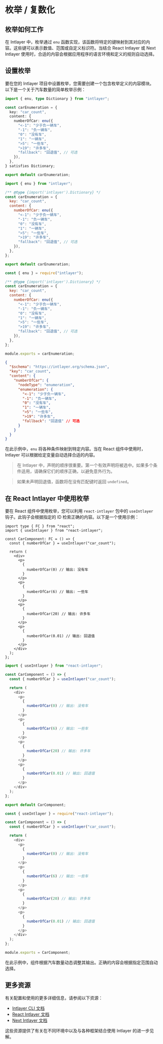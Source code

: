 # 枚举 / 复数化

## 枚举如何工作

在 Intlayer 中，枚举通过 `enu` 函数实现，该函数将特定的键映射到其对应的内容。这些键可以表示数值、范围或自定义标识符。当结合 React Intlayer 或 Next Intlayer 使用时，合适的内容会根据应用程序的语言环境和定义的规则自动选择。

## 设置枚举

要在您的 Intlayer 项目中设置枚举，您需要创建一个包含枚举定义的内容模块。以下是一个关于汽车数量的简单枚举示例：

```typescript fileName="**/*.content.ts" contentDeclarationFormat="typescript"
import { enu, type Dictionary } from "intlayer";

const carEnumeration = {
  key: "car_count",
  content: {
    numberOfCar: enu({
      "<-1": "少于负一辆车",
      "-1": "负一辆车",
      "0": "没有车",
      "1": "一辆车",
      ">5": "一些车",
      ">19": "许多车",
      "fallback": "回退值", // 可选
    }),
  },
} satisfies Dictionary;

export default carEnumeration;
```

```javascript fileName="**/*.content.mjs" contentDeclarationFormat="esm"
import { enu } from "intlayer";

/** @type {import('intlayer').Dictionary} */
const carEnumeration = {
  key: "car_count",
  content: {
    numberOfCar: enu({
      "<-1": "少于负一辆车",
      "-1": "负一辆车",
      "0": "没有车",
      "1": "一辆车",
      ">5": "一些车",
      ">19": "许多车",
      "fallback": "回退值", // 可选
    }),
  },
};

export default carEnumeration;
```

```javascript fileName="**/*.content.cjs" contentDeclarationFormat="commonjs"
const { enu } = require("intlayer");

/** @type {import('intlayer').Dictionary} */
const carEnumeration = {
  key: "car_count",
  content: {
    numberOfCar: enu({
      "<-1": "少于负一辆车",
      "-1": "负一辆车",
      "0": "没有车",
      "1": "一辆车",
      ">5": "一些车",
      ">19": "许多车",
      "fallback": "回退值", // 可选
    }),
  },
};

module.exports = carEnumeration;
```

```json fileName="**/*.content.json" contentDeclarationFormat="json"
{
  "$schema": "https://intlayer.org/schema.json",
  "key": "car_count",
  "content": {
    "numberOfCar": {
      "nodeType": "enumeration",
      "enumeration": {
        "<-1": "少于负一辆车",
        "-1": "负一辆车",
        "0": "没有车",
        "1": "一辆车",
        ">5": "一些车",
        ">19": "许多车",
        "fallback": "回退值" // 可选
      }
    }
  }
}
```

在此示例中，`enu` 将各种条件映射到特定内容。当在 React 组件中使用时，Intlayer 可以根据给定变量自动选择合适的内容。

> 在 Intlayer 中，声明的顺序很重要。第一个有效声明将被选中。如果多个条件适用，请确保它们的顺序正确，以避免意外行为。

> 如果未声明回退值，函数将在没有匹配键时返回 `undefined`。

## 在 React Intlayer 中使用枚举

要在 React 组件中使用枚举，您可以利用 `react-intlayer` 包中的 `useIntlayer` 钩子。此钩子会根据指定的 ID 检索正确的内容。以下是一个使用示例：

```tsx fileName="**/*.tsx" codeFormat="typescript"
import type { FC } from "react";
import { useIntlayer } from "react-intlayer";

const CarComponent: FC = () => {
  const { numberOfCar } = useIntlayer("car_count");

  return (
    <div>
      <p>
        {
          numberOfCar(0) // 输出: 没有车
        }
      </p>
      <p>
        {
          numberOfCar(6) // 输出: 一些车
        }
      </p>
      <p>
        {
          numberOfCar(20) // 输出: 许多车
        }
      </p>
      <p>
        {
          numberOfCar(0.01) // 输出: 回退值
        }
      </p>
    </div>
  );
};
```

```javascript fileName="**/*.mjx" codeFormat="esm"
import { useIntlayer } from "react-intlayer";

const CarComponent = () => {
  const { numberOfCar } = useIntlayer("car_count");

  return (
    <div>
      <p>
        {
          numberOfCar(0) // 输出: 没有车
        }
      </p>
      <p>
        {
          numberOfCar(6) // 输出: 一些车
        }
      </p>
      <p>
        {
          numberOfCar(20) // 输出: 许多车
        }
      </p>
      <p>
        {
          numberOfCar(0.01) // 输出: 回退值
        }
      </p>
    </div>
  );
};

export default CarComponent;
```

```javascript fileName="**/*.cjs" codeFormat="commonjs"
const { useIntlayer } = require("react-intlayer");

const CarComponent = () => {
  const { numberOfCar } = useIntlayer("car_count");

  return (
    <div>
      <p>
        {
          numberOfCar(0) // 输出: 没有车
        }
      </p>
      <p>
        {
          numberOfCar(6) // 输出: 一些车
        }
      </p>
      <p>
        {
          numberOfCar(20) // 输出: 许多车
        }
      </p>
      <p>
        {
          numberOfCar(0.01) // 输出: 回退值
        }
      </p>
    </div>
  );
};

module.exports = CarComponent;
```

在此示例中，组件根据汽车数量动态调整其输出。正确的内容会根据指定范围自动选择。

## 更多资源

有关配置和使用的更多详细信息，请参阅以下资源：

- [Intlayer CLI 文档](https://github.com/aymericzip/intlayer/blob/main/docs/zh/intlayer_cli.md)
- [React Intlayer 文档](https://github.com/aymericzip/intlayer/blob/main/docs/zh/intlayer_with_create_react_app.md)
- [Next Intlayer 文档](https://github.com/aymericzip/intlayer/blob/main/docs/zh/intlayer_with_nextjs_15.md)

这些资源提供了有关在不同环境中以及与各种框架结合使用 Intlayer 的进一步见解。

